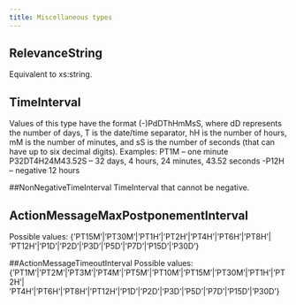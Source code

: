 ```yaml
---
title: Miscellaneous types
---
```


## RelevanceString
Equivalent to xs:string.

## TimeInterval
Values of this type have the format (-)PdDThHmMsS, where dD represents the
number of days, T is the date/time separator, hH is the number of hours, mM is
the number of minutes, and sS is the number of seconds (that can have up to six
decimal digits).
Examples:
PT1M – one minute
P32DT4H24M43.52S – 32 days, 4 hours, 24 minutes, 43.52 seconds
-P12H – negative 12 hours

##NonNegativeTimeInterval
TimeInterval that cannot be negative.

## ActionMessageMaxPostponementInterval
Possible values:
{’PT15M’|’PT30M’|’PT1H’|’PT2H’|’PT4H’|’PT6H’|’PT8H’|
’PT12H’|’P1D’|’P2D’|’P3D’|’P5D’|’P7D’|’P15D’|’P30D’}

##ActionMessageTimeoutInterval
Possible values:
{’PT1M’|’PT2M’|’PT3M’|’PT4M’|’PT5M’|’PT10M’|’PT15M’|’PT30M’|’PT1H’|’PT2H’|
’PT4H’|’PT6H’|’PT8H’|’PT12H’|’P1D’|’P2D’|’P3D’|’P5D’|’P7D’|’P15D’|’P30D’}

